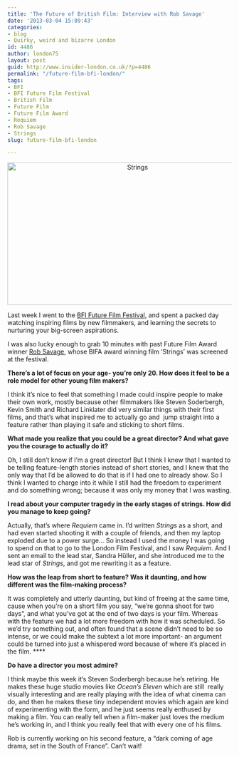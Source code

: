 ```yaml
---
title: 'The Future of British Film: Interview with Rob Savage'
date: '2013-03-04 15:09:43'
categories:
- blog
- Quirky, weird and bizarre London
id: 4486
author: london75
layout: post
guid: http://www.insider-london.co.uk/?p=4486
permalink: "/future-film-bfi-london/"
tags:
- BFI
- BFI Future Film Festival
- British Film
- Future Film
- Future Film Award
- Requiem
- Rob Savage
- Strings
slug: future-film-bfi-london

---
```

<p style="text-align: center;">
  <a href="http://www.insider-london.co.uk/blog/2013/03/04/future-film-bfi-london/strings/" target="_blank" rel="attachment wp-att-4584"><img class="aligncenter size-full wp-image-4584" alt="Strings" src="http://www.insider-london.co.uk/wp-content/uploads/2013/02/Strings.jpg" width="569" height="320" /></a>
</p>

Last week I went to the <a href="http://www.insider-london.co.uk/?p=4395&preview=true" target="_blank">BFI Future Film Festival</a>, and spent a packed day watching inspiring films by new filmmakers, and learning the secrets to nurturing your big-screen aspirations.
  
I was also lucky enough to grab 10 minutes with past Future Film Award winner <a href="http://rob-savage.co.uk/" target="_blank">Rob Savage</a>, whose BIFA award winning film &#8216;Strings&#8217; was screened at the festival.

**There’s a lot of focus on your age- you’re only 20. How does it feel to be a role model for other young film makers?**

I think it’s nice to feel that something I made could inspire people to make their own work, mostly because other filmmakers like Steven Soderbergh, Kevin Smith and Richard Linklater did very similar things with their first films, and that’s what inspired me to actually go and  jump straight into a feature rather than playing it safe and sticking to short films.

**What made you realize that you could be a great director? And what gave you the courage to actually do it?**

Oh, I still don’t know if I’m a great director! But I think I knew that I wanted to be telling feature-length stories instead of short stories, and I knew that the only way that I’d be allowed to do that is if I had one to already show. So I think I wanted to charge into it while I still had the freedom to experiment and do something wrong; because it was only my money that I was wasting.

**I read about your computer tragedy in the early stages of strings. How did you manage to keep going?**

Actually, that&#8217;s where _Requiem_ came in. I&#8217;d written _Strings_ as a short, and had even started shooting it with a couple of friends, and then my laptop exploded due to a power surge&#8230; So instead I used the money I was going to spend on that to go to the London Film Festival, and I saw _Requiem_. And I sent an email to the lead star, Sandra Hüller, and she introduced me to the lead star of _Strings_, and got me rewriting it as a feature.

**How was the leap from short to feature? Was it daunting, and how different was the film-making process?**

It was completely and utterly daunting, but kind of freeing at the same time, cause when you’re on a short film you say, &#8220;we’re gonna shoot for two days&#8221;, and what you’ve got at the end of two days is your film. Whereas with the feature we had a lot more freedom with how it was scheduled. So we’d try something out, and often found that a scene didn’t need to be so intense, or we could make the subtext a lot more important- an argument could be turned into just a whispered word because of where it’s placed in the film. ****

**Do have a director you most admire?**

I think maybe this week it’s Steven Soderbergh because he’s retiring. He makes these huge studio movies like _Ocean’s Eleven_ which are still  really visually interesting and are really playing with the idea of what cinema can do, and then he makes these tiny independent movies which again are kind of experimenting with the form, and he just seems really enthused by making a film. You can really tell when a film-maker just loves the medium he’s working in, and I think you really feel that with every one of his films.

Rob is currently working on his second feature, a &#8220;dark coming of age drama, set in the South of France&#8221;. Can&#8217;t wait!